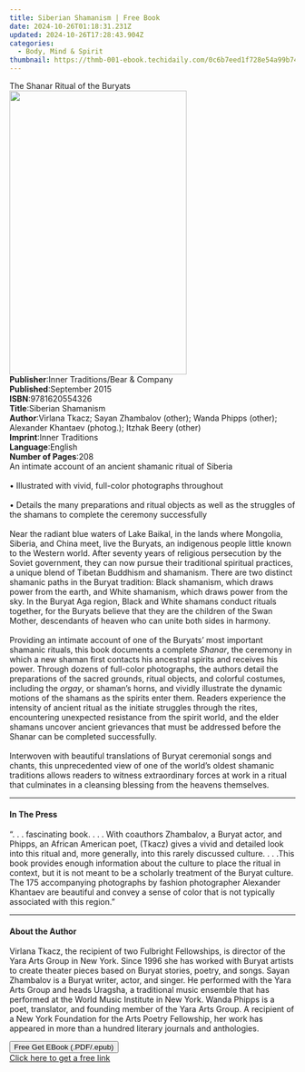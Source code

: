 ```yaml
---
title: Siberian Shamanism | Free Book
date: 2024-10-26T01:18:31.231Z
updated: 2024-10-26T17:28:43.904Z
categories:
  - Body, Mind & Spirit
thumbnail: https://thmb-001-ebook.techidaily.com/0c6b7eed1f728e54a99b74a262718212b5db03547aebabd0d1ab92835b09ca97.jpg
---
```

<main id="book-container">
  <div class="flex flex-col">
    <div class="book-brief flex-1 py-6 px-4 sm:p-6 md:py-10 md:px-8">
      <!-- brief-->
      <div class="book-brief-main">The Shanar Ritual of the Buryats</div>
    </div>
    <div
      class="book-meta-info flex-1 grid gap-4 col-start-1 col-end-3 row-start-1 sm:mb-6 sm:grid-cols-4 lg:gap-6 lg:col-start-2 lg:row-end-6 lg:row-span-6 lg:mb-0"
    >
      <div
        class="book-meta-info-left place-content-center mt-4 p-4 text-sm leading-6 col-start-2 col-span-2 dark:text-slate-400"
      >
        <img
          class="w-full h-500 object-cover rounded-lg sm:h-255 sm:col-span-2 lg:col-span-full"
          src="https://img-001-ebook.techidaily.com/cffac36b26f37cc5943a25b403ec2316ec30467edc3489a16a52e01d9c330a2c.jpg"
          alt=""
          width="312"
          height="500"
        />
      </div>
      <div
        class="book-meta-info-right mt-2 col-start-1 row-start-2 col-span-3 self-center"
      >
        <!-- meta data  -->
        <div class="flex flex-col px-4 md:px-8">
          <div class="flex-1">
            <strong>Publisher</strong>:<span class="px-2"
              >Inner Traditions/Bear &amp; Company</span
            >
          </div>
          <div class="flex-1">
            <strong>Published</strong>:<span class="px-2">September 2015</span>
          </div>
          <div class="flex-1">
            <strong>ISBN</strong>:<span class="px-2">9781620554326</span>
          </div>
          <div class="flex-1">
            <strong>Title</strong>:<span class="px-2">Siberian Shamanism</span>
          </div>
          <div class="flex-1">
            <strong>Author</strong>:<span class="px-2"
              >Virlana Tkacz; Sayan Zhambalov (other); Wanda Phipps (other);
              Alexander Khantaev (photog.); Itzhak Beery (other)</span
            >
          </div>
          <div class="flex-1">
            <strong>Imprint</strong>:<span class="px-2">Inner Traditions</span>
          </div>
          <div class="flex-1">
            <strong>Language</strong>:<span class="px-2">English</span>
          </div>
          <div class="flex-1">
            <strong>Number of Pages</strong>:<span class="px-2">208</span>
          </div>
        </div>
      </div>
    </div>
    <div class="book-description flex-1 py-6 px-4 sm:p-6 md:py-10 md:px-8">
      <div class="book-description-main">
        <div accordion-content="" id="description">
          An intimate account of an ancient shamanic ritual of Siberia <br />
          <br />• Illustrated with vivid, full-color photographs throughout
          <br />
          <br />• Details the many preparations and ritual objects as well as
          the struggles of the shamans to complete the ceremony successfully
          <br />
          <br />Near the radiant blue waters of Lake Baikal, in the lands where
          Mongolia, Siberia, and China meet, live the Buryats, an indigenous
          people little known to the Western world. After seventy years of
          religious persecution by the Soviet government, they can now pursue
          their traditional spiritual practices, a unique blend of Tibetan
          Buddhism and shamanism. There are two distinct shamanic paths in the
          Buryat tradition: Black shamanism, which draws power from the earth,
          and White shamanism, which draws power from the sky. In the Buryat Aga
          region, Black and White shamans conduct rituals together, for the
          Buryats believe that they are the children of the Swan Mother,
          descendants of heaven who can unite both sides in harmony. <br />
          <br />Providing an intimate account of one of the Buryats’ most
          important shamanic rituals, this book documents a complete
          <i>Shanar</i>, the ceremony in which a new shaman first contacts his
          ancestral spirits and receives his power. Through dozens of full-color
          photographs, the authors detail the preparations of the sacred
          grounds, ritual objects, and colorful costumes, including the
          <i>orgay</i>, or shaman’s horns, and vividly illustrate the dynamic
          motions of the shamans as the spirits enter them. Readers experience
          the intensity of ancient ritual as the initiate struggles through the
          rites, encountering unexpected resistance from the spirit world, and
          the elder shamans uncover ancient grievances that must be addressed
          before the Shanar can be completed successfully. <br />
          <br />Interwoven with beautiful translations of Buryat ceremonial
          songs and chants, this unprecedented view of one of the world’s oldest
          shamanic traditions allows readers to witness extraordinary forces at
          work in a ritual that culminates in a cleansing blessing from the
          heavens themselves.
        </div>
        <div class="accordion-fader"></div>
      </div>
    </div>
    <div class="book-excerpts flex-1 py-6 px-4 sm:p-6 md:py-10 md:px-8">
      <!-- excerpts-->
      <div class="book-excerpts-main">
        <hr />
        <h4 class="placeholder placeholder-heading">
          <span>In The Press</span>
        </h4>
        <p>
          “. . . fascinating book. . . . With coauthors Zhambalov, a Buryat
          actor, and Phipps, an African American poet, (Tkacz) gives a vivid and
          detailed look into this ritual and, more generally, into this rarely
          discussed culture. . . .This book provides enough information about
          the culture to place the ritual in context, but it is not meant to be
          a scholarly treatment of the Buryat culture. The 175 accompanying
          photographs by fashion photographer Alexander Khantaev are beautiful
          and convey a sense of color that is not typically associated with this
          region.”
        </p>
      </div>
    </div>
    <div class="book-about-author flex-1 py-6 px-4 sm:p-6 md:py-10 md:px-8">
      <!-- about author-->
      <div class="book-main-author-main">
        <hr />
        <h4 class="placeholder placeholder-heading">
          <span>About the Author</span>
        </h4>
        <p>
          Virlana Tkacz, the recipient of two Fulbright Fellowships, is director
          of the Yara Arts Group in New York. Since 1996 she has worked with
          Buryat artists to create theater pieces based on Buryat stories,
          poetry, and songs. Sayan Zhambalov is a Buryat writer, actor, and
          singer. He performed with the Yara Arts Group and heads Uragsha, a
          traditional music ensemble that has performed at the World Music
          Institute in New York. Wanda Phipps is a poet, translator, and
          founding member of the Yara Arts Group. A recipient of a New York
          Foundation for the Arts Poetry Fellowship, her work has appeared in
          more than a hundred literary journals and anthologies.
        </p>
      </div>
    </div>
    <div class="book-free-get flex-1 py-6 px-4 sm:p-6 md:py-10 md:px-8">
      <button
        id="btn-free-get"
        class="bg-blue-500 hover:bg-blue-700 text-white font-bold py-2 px-4 rounded"
      >
        Free Get EBook (.PDF/.epub)
      </button>
      <div id="countdown-display" class="px-2 text-lg mt-2"></div>
      <a
        id="free-link"
        class="hidden bg-blue-500 hover:bg-blue-700 text-white font-bold py-2 px-4 rounded"
        href="https://www.ebooks.com/en-us/book/95782075/siberian-shamanism/virlana-tkacz/"
        target="_blank"
        >Click here to get a free link</a
      >
    </div>
    <script>
      let countdownTime = 0;
      let countdownInterval = null;
      document
        .getElementById('btn-free-get')
        .addEventListener('click', startCountdown);
      function startCountdown() {
        countdownTime = new Date().getTime() + 60000 * 3;
        countdownInterval = setInterval(updateCountdown, 1000);
        document.getElementById('btn-free-get').disabled = true;
        document
          .getElementById('btn-free-get')
          .classList.add('bg-gray-500', 'cursor-not-allowed');
      }
      function updateCountdown() {
        let currentTime = new Date().getTime();
        let timeLeft = countdownTime - currentTime;
        let secondsLeft = Math.floor(timeLeft / 1000);
        document.getElementById('countdown-display').innerHTML =
          `Remaining time: ${secondsLeft} seconds.`;
        if (secondsLeft <= 0) {
          clearInterval(countdownInterval);
          document.getElementById('btn-free-get').classList.add('hidden');
          document.getElementById('free-link').classList.remove('hidden');
          document.getElementById('countdown-display').innerHTML = '';
        }
      }
    </script>
  </div>
</main>

<ins class="adsbygoogle"
      style="display:block"
      data-ad-client="ca-pub-7571918770474297"
      data-ad-slot="8358498916"
      data-ad-format="auto"
      data-full-width-responsive="true"></ins>
    